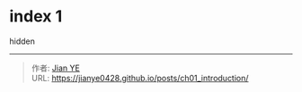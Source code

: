# index 1



hidden

---

> 作者: [Jian YE](https://github.com/jianye0428)  
> URL: https://jianye0428.github.io/posts/ch01_introduction/  

